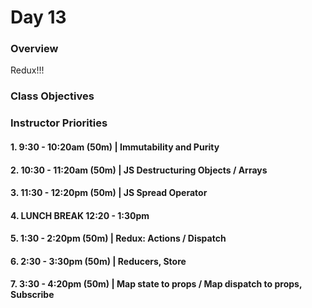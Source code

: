 # Day 13

### Overview
Redux!!!

### Class Objectives

### Instructor Priorities

#### 1. 9:30 - 10:20am (50m) | Immutability and Purity

#### 2. 10:30 - 11:20am (50m) | JS Destructuring Objects / Arrays

#### 3. 11:30 - 12:20pm (50m) | JS Spread Operator

#### 4. LUNCH BREAK 12:20 - 1:30pm

#### 5. 1:30 - 2:20pm (50m) | Redux: Actions / Dispatch

#### 6. 2:30 - 3:30pm (50m) | Reducers, Store

#### 7. 3:30 - 4:20pm (50m) | Map state to props / Map dispatch to props, Subscribe

